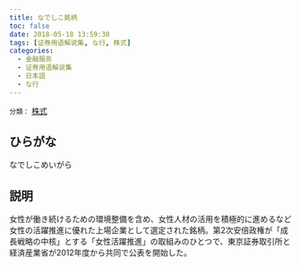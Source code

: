 ```yaml
---
title: なでしこ銘柄
toc: false
date: 2018-05-18 13:59:30
tags: [证券用语解说集, な行, 株式]
categories:
  - 金融服务
  - 证券用语解说集
  - 日本語
  - な行
---
```


`分類：` [株式](/tags/株式/)

## ひらがな

なでしこめいがら

## 説明

女性が働き続けるための環境整備を含め、女性人材の活用を積極的に進めるなど女性の活躍推進に優れた上場企業として選定された銘柄。第2次安倍政権が「成長戦略の中核」とする「女性活躍推進」の取組みのひとつで、東京証券取引所と経済産業省が2012年度から共同で公表を開始した。
